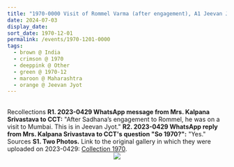 ```yaml
---
title: "1970-0000 Visit of Rommel Varma (after engagement), A1 Jeevan Jyot, Nepean Sea Road (now Lady Laxmibai Jagmohandas Mārg), Setalvad Lane, Breach Candy, Cumballa Hill, Mumbai, Maharashtra, India"
date: 2024-07-03
display_date: 
sort_date: 1970-12-01
permalink: /events/1970-1201-0000
tags:
  - brown @ India
  - crimson @ 1970
  - deeppink @ Other
  - green @ 1970-12
  - maroon @ Maharashtra
  - orange @ Jeevan Jyot
---
```


<br>

<wave-list>
  <list-title color="DarkSeaGreen" width="65"> Recollections</list-title>
  <list-item color="BlanchedAlmond" width="280"><b>R1. 2023-0429 WhatsApp message from Mrs. Kalpana Srivastava to CCT:</b> "After Sadhana’s engagement to Rommel, he was on a visit to Mumbai. This is in Jeevan Jyot."</list-item>
  <list-item color="Lavender" width="280"><b>R2. 2023-0429 WhatsApp reply from Mrs. Kalpana Srivastava to CCT's question "So 1970?":</b> "Yes."</list-item>  
</wave-list>

<br>

<wave-list>
  <list-title color="DarkSeaGreen" width="40">Sources</list-title>
  <list-item color="BlanchedAlmond"  width="280"><b>S1. Two Photos.</b> Link to the original gallery in which they were uploaded on 2023-0429: <a href="https://eternalmoments.smugmug.com/Collections/Mrs-Kalpana-Srivastava-Collection/1970/">Collection 1970</a>.</list-item>
</wave-list>

<div style="text-align: center"><img src="https://pub-bcc3cbe9b1e94ba1ac28915f7a3900fa.r2.dev/1970-0000_Visit_of_Rommel_Varma_(after_engagement)_A1_Jeevan_Jyot_Nepean_Sea_Road_(now_Lady_Laxmibai_Jagmohandas_Marg)_Setalvad_Lane_Breach_Candy_Cumballa_Hill_Mumbai_Maharashtra_India_02_(Mrs._Kalpana_Srivastava_Collection).jpg" /></div>